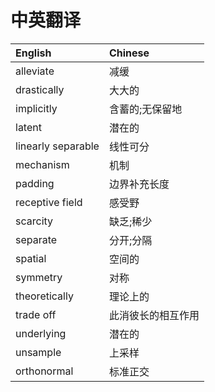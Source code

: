# 中英翻译

|English|Chinese|
|:-|:-|
|alleviate|减缓|
|drastically|大大的|
|implicitly|含蓄的;无保留地|
|latent|潜在的|
|linearly separable|线性可分|
|mechanism|机制|
|padding|边界补充长度|
|receptive field|感受野|
|scarcity|缺乏;稀少|
|separate|分开;分隔|
|spatial|空间的|
|symmetry|对称|
|theoretically|理论上的|
|trade off|此消彼长的相互作用|
|underlying|潜在的|
|unsample|上采样|
|orthonormal|标准正交|
